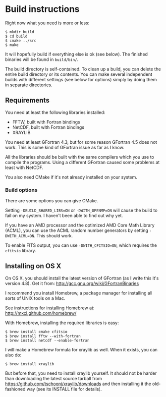 # Build instructions

Right now what you need is more or less:

    $ mkdir build
    $ cd build
    $ cmake ../src
    $ make

It will hopefully build if everything else is ok (see below). The
finished binaries will be found in `build/bin/`.

The build directory is self-contained. To clean up a build, you can
delete the entire build directory or its contents. You can make
several independent builds with different settings (see below for
options) simply by doing them in separate directories.

## Requirements

You need at least the following libraries installed:

- FFTW, built with Fortran bindings
- NetCDF, built with Fortran bindings
- XRAYLIB

You need at least GFortran 4.3, but for some reason GFortran 4.5
does not work. This is some kind of GFortran issue as far as I know.

All the libraries should be built with the same compilers which you 
use to compile the programs. Using a different GFortran caused some 
problems at least with NetCDF.

You also need CMake if it's not already installed on your system.

### Build options

There are some options you can give CMake.

Setting `-DBUILD_SHARED_LIBS=ON` or `-DWITH_OPENMP=ON` will cause
the build to fail on my system. I haven't been able to find out why
yet.

If you have an AMD processor and the optimized AMD Core Math Library
(ACML), you can use the ACML random number generators by setting
`-DWITH_ACML=ON`. This should work.

To enable FITS output, you can use `-DWITH_CFITSIO=ON`, which
requires the `cfitsio` library.


## Installing on OS X

On OS X, you should install the latest version of GFortran (as I
write this it's version 4.8). Get it from:
http://gcc.gnu.org/wiki/GFortranBinaries

I recommend you install Homebrew, a package manager for installing
all sorts of UNIX tools on a Mac.

See instructions for installing Homebrew at:
http://mxcl.github.com/homebrew/

With Homebrew, installing the required libraries is easy:

    $ brew install cmake cfitsio
    $ brew install fftw --with-fortran
    $ brew install netcdf --enable-fortran

I will make a Homebrew formula for xraylib as well. When it exists,
you can also do:

    $ brew install xraylib

But before that, you need to install xraylib yourself. It should not
be harder than downloading the latest source tarball from 
https://github.com/tschoonj/xraylib/downloads
and then installing it the old-fashioned way (see its INSTALL file
for details).
